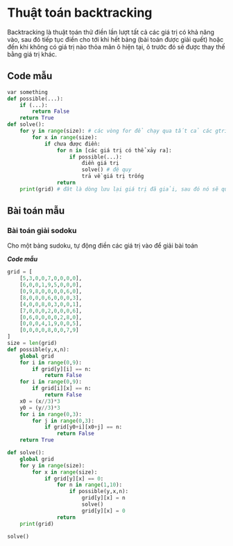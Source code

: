 # Thuật toán backtracking
Backtracking là thuật toán thử điền lần lượt tất cả các giá trị có khả năng vào, sau đó tiếp tục điền cho tới khi hết bảng (bài toán được giải quết) hoặc đến khi không có giá trị nào thỏa mãn ô hiện tại, ô trước đó sẽ được thay thế bằng giá trị khác.

## Code mẫu
```python
var something
def possible(...):
    if (...):
        return False
    return True
def solve():
    for y in range(size): # các vòng for để chạy qua tất cả các gtri
        for x in range(size):
            if chưa được điền:
                for n in [các giá trị có thể xảy ra]:
                    if possible(...):
                        điền giá trị
                        solve() # đệ quy
                        trả về giá trị trống
                return
    print(grid) # đât là dòng lưu lại giá trị đã giải, sau đó nó sẽ quay ngược lại vì sau hàm solve() luôn là backtrack
```

## Bài toán mẫu

### Bài toán giải sodoku
Cho một bảng sudoku, tự động điền các giá trị vào để giải bài toán

***Code mẫu***
```python
grid = [
    [5,3,0,0,7,0,0,0,0],
    [6,0,0,1,9,5,0,0,0],
    [0,9,8,0,0,0,0,6,0],
    [8,0,0,0,6,0,0,0,3],
    [4,0,0,8,0,3,0,0,1],
    [7,0,0,0,2,0,0,0,6],
    [0,6,0,0,0,0,2,8,0],
    [0,0,0,4,1,9,0,0,5],
    [0,0,0,0,8,0,0,7,9]
]
size = len(grid)
def possible(y,x,n):
    global grid
    for i in range(0,9):
        if grid[y][i] == n:
            return False
    for i in range(0,9):
        if grid[i][x] == n:
            return False
    x0 = (x//3)*3
    y0 = (y//3)*3
    for i in range(0,3):
        for j in range(0,3):
            if grid[y0+i][x0+j] == n:
                return False
    return True

def solve():
    global grid
    for y in range(size):
        for x in range(size):
            if grid[y][x] == 0:
                for n in range(1,10):
                    if possible(y,x,n):
                        grid[y][x] = n
                        solve()
                        grid[y][x] = 0
                return
    print(grid)
    
solve()
```